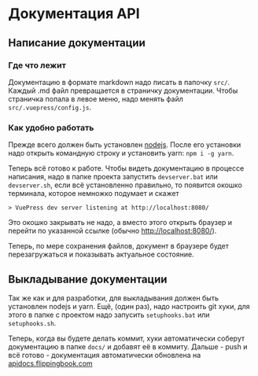 # Документация API

## Написание документации
### Где что лежит
Документацию в формате markdown надо писать в папочку `src/`. 
Каждый .md файл превращается в страничку документации. Чтобы страничка 
попала в левое меню, надо менять файл `src/.vuepress/config.js`.

### Как удобно работать
Прежде всего должен быть установлен [nodejs](https://nodejs.org/en/download/current/).
После его установки надо открыть командную строку и установить yarn: `npm i -g yarn`.

Теперь всё готово к работе. Чтобы видеть документацию в процессе написания, надо 
в папке проекта запустить `devserver.bat` или `devserver.sh`, если всё установленно
правильно, то появится окошко терминала, которое немножко подумает и скажет
```
> VuePress dev server listening at http://localhost:8080/
```
Это окошко закрывать не надо, а вместо этого открыть браузер и перейти по указанной
ссылке (обычно [http://localhost:8080/](http://localhost:8080/)).

Теперь, по мере сохранения файлов, документ в браузере будет перезагружаться и 
показывать актуальное состояние. 

## Выкладывание документации
Так же как и для разработки, для выкладывания должен быть установлен nodejs и yarn.
Ещё, (один раз), надо настроить git хуки, для этого в папке с проектом надо запусить
`setuphooks.bat` или `setuphooks.sh`.

Теперь, когда вы будете делать коммит, хуки автоматически соберут документацию в
папке `docs/` и добавят её в коммиту. Дальше - push и всё готово - документация 
автоматически обновлена на [apidocs.flippingbook.com](http://apidocs.flippingbook.com/) 
